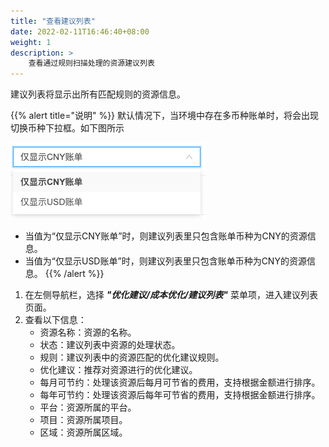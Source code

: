 ```yaml
---
title: "查看建议列表"
date: 2022-02-11T16:46:40+08:00
weight: 1
description: >
    查看通过规则扫描处理的资源建议列表
---
```


建议列表将显示出所有匹配规则的资源信息。

{{% alert title="说明" %}}
默认情况下，当环境中存在多币种账单时，将会出现切换币种下拉框。如下图所示

![](../../../images/switchcurrency.png)

- 当值为“仅显示CNY账单”时，则建议列表里只包含账单币种为CNY的资源信息。
- 当值为“仅显示USD账单”时，则建议列表里只包含账单币种为CNY的资源信息。
{{% /alert %}}



1. 在左侧导航栏，选择 **_"优化建议/成本优化/建议列表"_** 菜单项，进入建议列表页面。
2. 查看以下信息：
    - 资源名称：资源的名称。
    - 状态：建议列表中资源的处理状态。
    - 规则：建议列表中的资源匹配的优化建议规则。
    - 优化建议：推荐对资源进行的优化建议。
    - 每月可节约：处理该资源后每月可节省的费用，支持根据金额进行排序。
    - 每年可节约：处理该资源后每年可节省的费用，支持根据金额进行排序。
    - 平台：资源所属的平台。
    - 项目：资源所属项目。
    - 区域：资源所属区域。